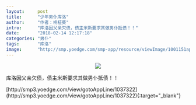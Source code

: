 ```yaml
---
layout:     post
title:      "少年男仆库洛"
author:     "作者：柊柾葵"
intro:      "库洛因父亲欠债，债主米斯要求其做男仆抵债！！"
date:       "2018-02-14 12:17:18"
categories: "男仆"
tags:       "库洛"
image:      "http://smp.yoedge.com/smp-app/resource/viewImage/1001151appline.png"
---
```

<div style="text-align: center">
<p><img src="http://smp.yoedge.com/smp-app/resource/viewImage/1001151appline.png"/></p>
</div>
<p class="post-meta">
<span>库洛因父亲欠债，债主米斯要求其做男仆抵债！！</span>
</p>
[http://smp3.yoedge.com/view/gotoAppLine/1037322](http://smp3.yoedge.com/view/gotoAppLine/1037322){:target="_blank"}



